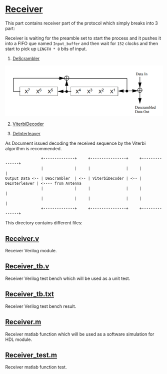 # [Receiver](https://github.com/sadrasabouri/802.11a/tree/master/Hardware/Receiver)
This part contains receiver part of the protocol which simply breaks into 3 part:

Receiver is waiting for the preamble set to start the process and it pushes it into a FIFO que named `Input_buffer` and then wait for `152` clocks and then start to pick up `LENGTH * 8` bits of input.

1. [DeScrambler](https://github.com/sadrasabouri/802.11a/tree/master/Hardware/Receiver/DeScrambler)

<img src="https://github.com/sadrasabouri/802.11a/blob/master/OtherFiles/Scrambler.PNG">

2. [ViterbiDecoder](https://github.com/sadrasabouri/802.11a/tree/master/Hardware/Receiver/ViterbiDecoder)

3. [DeInterleaver](https://github.com/sadrasabouri/802.11a/tree/master/Hardware/Receiver/DeInterleaver)


As Document issued decoding the received sequence by the Viterbi algorithm is recommended. 

```
                +--------------+     +----------------+     +---------------+
                |              |     |                |     |               |
Output Data <-- | DeScrambler  | <-- | ViterbiDecoder | <-- | DeInterleaver | <---- from Antenna
                |              |     |                |     |               |
                |              |     |                |     |               |
                +--------------+     +----------------+     +---------------+
```

This directory contains different files:

## [Receiver.v](https://github.com/sadrasabouri/802.11a/tree/master/Hardware/Receiver/Receiver.v)
Receiver Verilog module.

## [Receiver_tb.v](https://github.com/sadrasabouri/802.11a/tree/master/Hardware/Receiver/Receiver_tb.v)
Receiver Verilog test bench which will be used as a unit test.

## [Receiver_tb.txt](https://github.com/sadrasabouri/802.11a/tree/master/Hardware/Receiver/Receiver_tb.txt)
Receiver Verilog test bench result.

## [Receiver.m](https://github.com/sadrasabouri/802.11a/tree/master/Hardware/Receiver/Receiver.m)
Receiver matlab function which will be used as a software simulation for HDL module.

## [Receiver_test.m](https://github.com/sadrasabouri/802.11a/tree/master/Hardware/Receiver/Receiver_test.m)
Receiver matlab function test.
